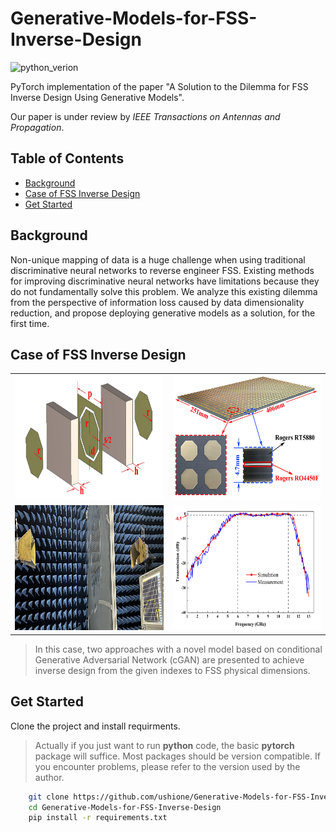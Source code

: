 # Generative-Models-for-FSS-Inverse-Design
![python_verion](https://user-images.githubusercontent.com/87009163/168636733-f6c303bd-6f3f-4215-b008-c37ea05c0921.svg)

PyTorch implementation of the paper "A Solution to the Dilemma for FSS Inverse Design Using Generative Models".

Our paper is under review by *IEEE Transactions on Antennas and Propagation*.

## Table of Contents

- [Background](#background)
- [Case of FSS Inverse Design](#case-of-fss-inverse-design)
- [Get Started](#get-started)

## Background
Non-unique mapping of data is a huge challenge when using traditional discriminative neural networks to reverse engineer FSS. Existing methods for improving discriminative neural networks have limitations because they do not fundamentally solve this problem. We analyze this existing dilemma from the perspective of information loss caused by data dimensionality reduction, and propose deploying generative models as a solution, for the first time.

## Case of FSS Inverse Design
<table align="center">
    <tr>
        <td><img id="Case" src="https://github.com/ushione/Generative-Models-for-FSS-Inverse-Design/blob/main/Img/Case.jpg" width="320" height="200" alt="demo"/></td>
        <td><img id="Result" src="https://github.com/ushione/Generative-Models-for-FSS-Inverse-Design/blob/main/Img/Result.jpg" width="320" height="200" alt="demo"/></td>
    </tr>
    <tr>
        <td><img id="Measurement" src="https://github.com/ushione/Generative-Models-for-FSS-Inverse-Design/blob/main/Img/Measurement.jpg" width="320" height="200" alt="demo"/></td>
        <td><img id="Verification" src="https://github.com/ushione/Generative-Models-for-FSS-Inverse-Design/blob/main/Img/Verification.jpg" width="320" height="200" alt="demo"/></td>
    </tr>
</table>

> In this case, two approaches with a novel model based on conditional Generative Adversarial Network (cGAN) are presented to achieve inverse design from the given indexes to FSS physical dimensions.

## Get Started
Clone the project and install requirments.
> Actually if you just want to run **python** code, the basic **pytorch** package will suffice. Most packages should be version compatible. If you encounter problems, please refer to the version used by the author. 

```sh
    git clone https://github.com/ushione/Generative-Models-for-FSS-Inverse-Design.git
    cd Generative-Models-for-FSS-Inverse-Design
    pip install -r requirements.txt
```

